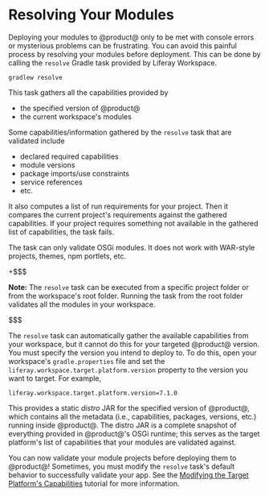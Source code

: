 # Resolving Your Modules

Deploying your modules to @product@ only to be met with console errors or
mysterious problems can be frustrating. You can avoid this painful process by
resolving your modules before deployment. This can be done by calling the
`resolve` Gradle task provided by Liferay Workspace.

    gradlew resolve

This task gathers all the capabilities provided by
    
- the specified version of @product@
- the current workspace's modules

Some capabilities/information gathered by the `resolve` task that are validated
include

- declared required capabilities
- module versions
- package imports/use constraints
- service references
- etc.

It also computes a list of run requirements for your project. Then it compares
the current project's requirements against the gathered capabilities. If your
project requires something not available in the gathered list of capabilities,
the task fails.

The task can only validate OSGi modules. It does not work with WAR-style
projects, themes, npm portlets, etc.

+$$$

**Note:** The `resolve` task can be executed from a specific project folder or
from the workspace's root folder. Running the task from the root folder
validates all the modules in your workspace.

$$$

The `resolve` task can automatically gather the available capabilities from your
workspace, but it cannot do this for your targeted @product@ version. You must
specify the version you intend to deploy to. To do this, open your workspace's
`gradle.properties` file and set the `liferay.workspace.target.platform.version`
property to the version you want to target. For example,

    liferay.workspace.target.platform.version=7.1.0

This provides a static *distro* JAR for the specified version of @product@,
which contains all the metadata (i.e., capabilities, packages, versions, etc.)
running inside @product@. The distro JAR is a complete snapshot of everything
provided in @product@'s OSGi runtime; this serves as the target platform's list
of capabilities that your modules are validated against.

<!-- TODO: Below info is out of place after reorg. This will probably fit better
in the error resolving tutorial. -Cody -->

<!--
The `resolve` task can also report issues with separate modules requiring
different versions of another module. For example, suppose you have *module A*
requiring *module Test version 1* and *module B* requiring *module Test version
4*. Without running the resolver, both modules A and B would compile
successfully, but when they were deployed, one would fail in @product@'s OSGi
runtime because both dependencies cannot be satisfied. These types of scenarios
are difficult to diagnose, but with the `resolve` task, can be found with ease.
-->

You can now validate your module projects before deploying them to @product@!
Sometimes, you must modify the `resolve` task's default behavior to successfully
validate your app. See the
[Modifying the Target Platform's Capabilities](/develop/tutorials/-/knowledge_base/7-1/modifying-the-target-platforms-capabilities)
tutorial for more information.
